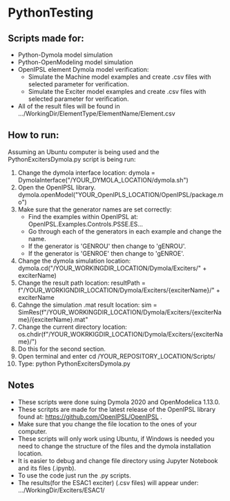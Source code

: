 # PythonTesting
## Scripts made for:
- Python-Dymola model simulation
- Python-OpenModeling model simulation
- OpenIPSL element Dymola model verification:
  - Simulate the Machine model examples and create .csv files with selected parameter for verification.
  - Simulate the Exciter model examples and create .csv files with selected parameter for verification.
- All of the result files will be found in .../WorkingDir/ElementType/ElementName/Element.csv
## How to run:
Assuming an Ubuntu computer is being used and the PythonExcitersDymola.py script is being run:
 1. Change the dymola interface location:
 	dymola = DymolaInterface("/YOUR_DYMOLA_LOCATION/dymola.sh")
 2. Open the OpenIPSL library.
 	dymola.openModel("YOUR_OpenIPLS_LOCATION/OpenIPSL/package.mo")
 3. Make sure that the generator names are set correctly:
 	- Find the examples within OpenIPSL at:  OpenIPSL.Examples.Controls.PSSE.ES...
 	- Go through each of the generators in each example and change the name.
 	- If the generator is 'GENROU' then change to 'gENROU'.
 	- If the generator is 'GENROE' then change to 'gENROE'. 
 4. Change the dymola simulation location:
 	dymola.cd("/YOUR_WORKINGDIR_LOCATION/Dymola/Exciters/" + exciterName)
 5. Change the result path location:
 	resultPath = f"/YOUR_WORKIGNDIR_LOCATION/Dymola/Exciters/{exciterName}/" + exciterName 
 6. Cahnge the simulation .mat result location:
 sim = SimRes(f"/YOUR_WORKINGDIR_LOCATION/Dymola/Exciters/{exciterName}/{exciterName}.mat"
 7. Change the current directory location:
 os.chdir(f"/YOUR_WOKRKIGDIR_LOCATION/Dymola/Exciters/{exciterName}/")
 8. Do this for the second section.
 9. Open terminal and enter cd /YOUR_REPOSITORY_LOCATION/Scripts/
 10. Type:
 	python PythonExcitersDymola.py



## Notes
- These scripts were done suing Dymola 2020 and OpenModelica 1.13.0.
- These scritpts are made for the latest release of the OpenIPSL library found at: https://github.com/OpenIPSL/OpenIPSL .
- Make sure that you change the file location to the ones of your computer.
- These scripts will only work using Ubuntu, if Windows is needed you need to change the structure of the files and the dymola installation location. 
- It is easier to debug and change file directory using Jupyter Notebook and its files (.ipynb).
- To use the code just run the .py scripts.
- The results(for the ESAC1 exciter) (.csv files) will appear under: .../WorkingDir/Exciters/ESAC1/
